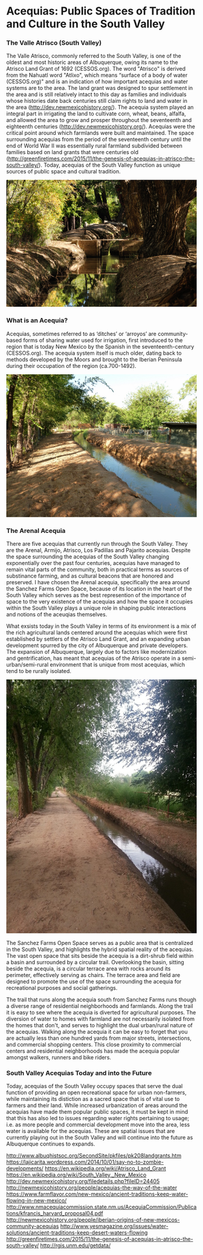 # Acequias: Public Spaces of Tradition and Culture in the South Valley

### The Valle Atrisco (South Valley)

The Valle Atrisco, commonly referred to the South Valley, is one of the oldest and most historic areas of Albuquerque, owing its name to the Atrisco Land Grant of 1692 (CESSOS.org). The word "Atrisco" is derived from the Nahuatl word "Atlixo", which means “surface of a body of water (CESSOS.org)" and is an indication of how important acequias and water systems are to the area. The land grant was designed to spur settlement in the area and is still relatively intact to this day as families and individuals whose histories date back centuries still claim rights to land and water in the area (http://dev.newmexicohistory.org/). The acequia system played an integral part in irrigating the land to cultivate corn, wheat, beans, alfalfa, and allowed the area to grow and prosper throughout the seventeenth and eighteenth centuries (http://dev.newmexicohistory.org/). Acequias were the critical point around which farmlands were built and maintained. The space surrounding acequias from the period of the seventeenth century until the end of World War II was essentially rural farmland subdivided between families based on land grants that were centuries old (http://greenfiretimes.com/2015/11/the-genesis-of-acequias-in-atrisco-the-south-valley/). Today, acequias of the South Valley function as unique sources of public space and cultural tradition. 

![South Valley Acequia](images/acequia1.jpeg)

### What is an Acequia?

Acequias, sometimes referred to as ‘ditches’ or ‘arroyos’ are community-based forms of sharing water used for irrigation, first introduced to the region that is today New Mexico by the Spanish in the seventeenth-century (CESSOS.org). The acequia system itself is much older, dating back to methods developed by the Moors and brought to the Iberian Peninsula during their occupation of the region (ca.700-1492).

![South Valley Acequia](images/acequia2.jpeg)

### The Arenal Acequia

There are five acequias that currently run through the South Valley. They are the Arenal, Armijo, Atrisco, Los Padillas and Pajarito acequias. Despite the space surrounding the acequias of the South Valley changing exponentially over the past four centuries, acequias have managed to remain vital parts of the community, both in practical terms as sources of substinance farming, and as cultural beacons that are honored and preserved. I have chosen the Arenal acequia, specifically the area around the Sanchez Farms Open Space, because of its location in the heart of the South Valley which serves as the best represention of the importance of space to the very existence of the acequias and how the space it occupies within the South Valley plays a unique role in shaping public interactions and notions of the aceuqias themselves. 

What exsists today in the South Valley in terms of its environment is a mix of the rich agricultural lands centered around the acequias which were first established by settlers of the Atrisco Land Grant, and an expanding urban development spurred by the city of Albuquerque and private developers. The expansion of Albuquerque, largely due to factors like modernization and gentrification, has meant that acequias of the Atrisco operate in a semi-urban/semi-rural environment that is unique from most acequias, which tend to be rurally isolated. 

![South Valley Acequia](images/acequia3.jpeg)

The Sanchez Farms Open Space serves as a public area that is centralized in the South Valley, and highlights the hybrid spatial reality of the acequias. The vast open space that sits beside the acequia is a dirt-shrub field within a basin and surrounded by a circular trail. Overlooking the basin, sitting beside the acequia, is a circular terrace area with rocks around its perimeter, effectively serving as chairs. The terrace area and field are designed to promote the use of the space surrounding the acequia for recreational purposes and social gatherings. 

The trail that runs along the acequia south from Sanchez Farms runs though a diverse range of residential neighborhoods and farmlands. Along the trail it is easy to see where the acequia is diverted for agricultural purposes. The diversion of water to homes with farmland are not necessarily isolated from the homes that don't, and serves to highlight the dual urban/rural nature of the acequias. Walking along the acequia it can be easy to forget that you are actually less than one hundred yards from major streets, intersections, and commercial shopping centers. This close proximity to commercial centers and residential neighborhoods has made the acequia popular amongst walkers, runners and bike riders.

### South Valley Acequias Today and into the Future

Today, acequias of the South Valley occupy spaces that serve the dual function of providing an open recreational space for urban non-farmers, while maintaining its distiction as a sacred space that is of vital use to farmers and their land. While increased urbanization of areas around the acequias have made them popular public spaces, it must be kept in mind that this has also led to issues regarding water rights pertaining to usage; i.e. as more people and commercial development move into the area, less water is available for the acequias. These are spatial issues that are currently playing out in the South Valley and will continue into the future as Albuquerque continues to expands.    

http://www.albuqhistsoc.org/SecondSite/pkfiles/pk208landgrants.htm
https://lajicarita.wordpress.com/2014/10/01/say-no-to-zombie-developments/
https://en.wikipedia.org/wiki/Atrisco_Land_Grant
https://en.wikipedia.org/wiki/South_Valley,_New_Mexico
http://dev.newmexicohistory.org/filedetails.php?fileID=24405
http://newmexicohistory.org/people/acequias-the-way-of-the-water
https://www.farmflavor.com/new-mexico/ancient-traditions-keep-water-flowing-in-new-mexico/
http://www.nmacequiacommission.state.nm.us/AcequiaCommission/Publications/kfrancis_harvard_proposal04.pdf
http://newmexicohistory.org/people/iberian-origins-of-new-mexicos-community-acequias
http://www.yesmagazine.org/issues/water-solutions/ancient-traditions-keep-desert-waters-flowing
http://greenfiretimes.com/2015/11/the-genesis-of-acequias-in-atrisco-the-south-valley/
http://rgis.unm.edu/getdata/
